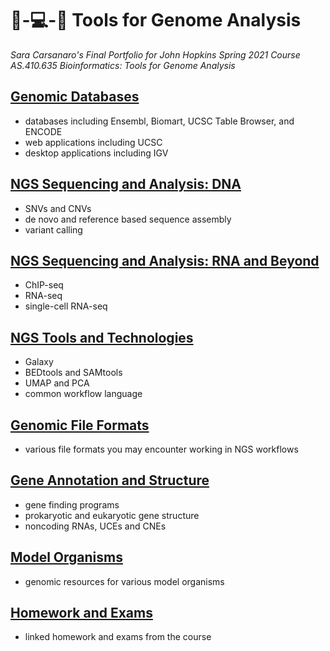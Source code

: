 # 🧬-💻-🌟 Tools for Genome Analysis
_Sara Carsanaro's Final Portfolio for John Hopkins Spring 2021 Course AS.410.635 Bioinformatics: Tools for Genome Analysis_

## [Genomic Databases](./genomic_databases.md)
- databases including Ensembl, Biomart, UCSC Table Browser, and ENCODE
- web applications including UCSC
- desktop applications including IGV

## [NGS Sequencing and Analysis: DNA](./NGS_sequencing_analysis.md)
- SNVs and CNVs
- de novo and reference based sequence assembly
- variant calling

## [NGS Sequencing and Analysis: RNA and Beyond](./NGS_RNA.md)
- ChIP-seq
- RNA-seq 
- single-cell RNA-seq

## [NGS Tools and Technologies](./NGS_tools.md)
- Galaxy
- BEDtools and SAMtools
- UMAP and PCA
- common workflow language

## [Genomic File Formats](./file_formats.md)
- various file formats you may encounter working in NGS workflows

## [Gene Annotation and Structure](./genome_annotation.md)
- gene finding programs
- prokaryotic and eukaryotic gene structure
- noncoding RNAs, UCEs and CNEs

## [Model Organisms](./model_orgs.md)
- genomic resources for various model organisms

## [Homework and Exams](./files/all_files.md)
- linked homework and exams from the course




